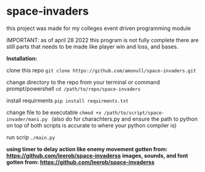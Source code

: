 # space-invaders

this project was made for my colleges event driven programming module

IMPORTANT:
as of april 28 2022 this program is not fully complete there are still parts that needs to be made like player win and loss, and bases.

**Installation:**

clone this repo ```git clone https://github.com/amonull/space-invaders.git```

change directory to the repo from your terminal or command prompt/powershell  ```cd /path/to/repo/space-invaders```

install requirments ```pip install requirments.txt```

change file to be executable ```chmod +x /path/to/script/space-invader/mani.py ``` (also do for charachters.py and ensure the path to python on top of both scripts is accurate to where your python compiler is)

run scrip ```./main.py```

**using timer to delay action like enemy movement gotten from: https://github.com/leerob/space-invaderss**
**images, sounds, and font gotten from: https://github.com/leerob/space-invaderss**
